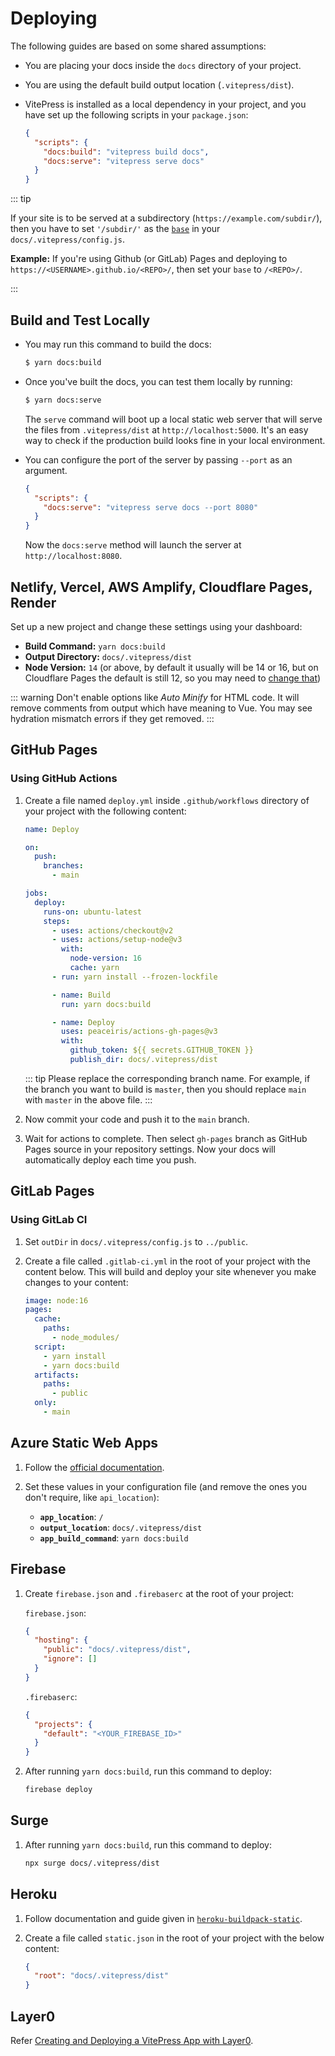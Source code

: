 # Deploying

The following guides are based on some shared assumptions:

- You are placing your docs inside the `docs` directory of your project.
- You are using the default build output location (`.vitepress/dist`).
- VitePress is installed as a local dependency in your project, and you have set up the following scripts in your `package.json`:

  ```json
  {
    "scripts": {
      "docs:build": "vitepress build docs",
      "docs:serve": "vitepress serve docs"
    }
  }
  ```

::: tip

If your site is to be served at a subdirectory (`https://example.com/subdir/`), then you have to set `'/subdir/'` as the [`base`](../config/app-configs#base) in your `docs/.vitepress/config.js`.

**Example:** If you're using Github (or GitLab) Pages and deploying to `https://<USERNAME>.github.io/<REPO>/`, then set your `base` to `/<REPO>/`.

:::

## Build and Test Locally

- You may run this command to build the docs:

  ```sh
  $ yarn docs:build
  ```

- Once you've built the docs, you can test them locally by running:

  ```sh
  $ yarn docs:serve
  ```

  The `serve` command will boot up a local static web server that will serve the files from `.vitepress/dist` at `http://localhost:5000`. It's an easy way to check if the production build looks fine in your local environment.

- You can configure the port of the server by passing `--port` as an argument.

  ```json
  {
    "scripts": {
      "docs:serve": "vitepress serve docs --port 8080"
    }
  }
  ```

  Now the `docs:serve` method will launch the server at `http://localhost:8080`.

## Netlify, Vercel, AWS Amplify, Cloudflare Pages, Render

Set up a new project and change these settings using your dashboard:

- **Build Command:** `yarn docs:build`
- **Output Directory:** `docs/.vitepress/dist`
- **Node Version:** `14` (or above, by default it usually will be 14 or 16, but on Cloudflare Pages the default is still 12, so you may need to [change that](https://developers.cloudflare.com/pages/platform/build-configuration/))

::: warning
Don't enable options like _Auto Minify_ for HTML code. It will remove comments from output which have meaning to Vue. You may see hydration mismatch errors if they get removed.
:::

## GitHub Pages

### Using GitHub Actions

1. Create a file named `deploy.yml` inside `.github/workflows` directory of your project with the following content:

   ```yaml
   name: Deploy

   on:
     push:
       branches:
         - main

   jobs:
     deploy:
       runs-on: ubuntu-latest
       steps:
         - uses: actions/checkout@v2
         - uses: actions/setup-node@v3
           with:
             node-version: 16
             cache: yarn
         - run: yarn install --frozen-lockfile

         - name: Build
           run: yarn docs:build

         - name: Deploy
           uses: peaceiris/actions-gh-pages@v3
           with:
             github_token: ${{ secrets.GITHUB_TOKEN }}
             publish_dir: docs/.vitepress/dist
   ```

   ::: tip
   Please replace the corresponding branch name. For example, if the branch you want to build is `master`, then you should replace `main` with `master` in the above file.
   :::

2. Now commit your code and push it to the `main` branch.

3. Wait for actions to complete. Then select `gh-pages` branch as GitHub Pages source in your repository settings. Now your docs will automatically deploy each time you push.

## GitLab Pages

### Using GitLab CI

1. Set `outDir` in `docs/.vitepress/config.js` to `../public`.

2. Create a file called `.gitlab-ci.yml` in the root of your project with the content below. This will build and deploy your site whenever you make changes to your content:

   ```yaml
   image: node:16
   pages:
     cache:
       paths:
         - node_modules/
     script:
       - yarn install
       - yarn docs:build
     artifacts:
       paths:
         - public
     only:
       - main
   ```

## Azure Static Web Apps

1. Follow the [official documentation](https://docs.microsoft.com/en-us/azure/static-web-apps/build-configuration).

2. Set these values in your configuration file (and remove the ones you don't require, like `api_location`):

   - **`app_location`**: `/`
   - **`output_location`**: `docs/.vitepress/dist`
   - **`app_build_command`**: `yarn docs:build`

## Firebase

1. Create `firebase.json` and `.firebaserc` at the root of your project:

   `firebase.json`:

   ```json
   {
     "hosting": {
       "public": "docs/.vitepress/dist",
       "ignore": []
     }
   }
   ```

   `.firebaserc`:

   ```json
   {
     "projects": {
       "default": "<YOUR_FIREBASE_ID>"
     }
   }
   ```

2. After running `yarn docs:build`, run this command to deploy:

   ```sh
   firebase deploy
   ```

## Surge

1. After running `yarn docs:build`, run this command to deploy:

   ```sh
   npx surge docs/.vitepress/dist
   ```

## Heroku

1. Follow documentation and guide given in [`heroku-buildpack-static`](https://elements.heroku.com/buildpacks/heroku/heroku-buildpack-static).

2. Create a file called `static.json` in the root of your project with the below content:

   ```json
   {
     "root": "docs/.vitepress/dist"
   }
   ```

## Layer0

Refer [Creating and Deploying a VitePress App with Layer0](https://docs.layer0.co/guides/vitepress).
